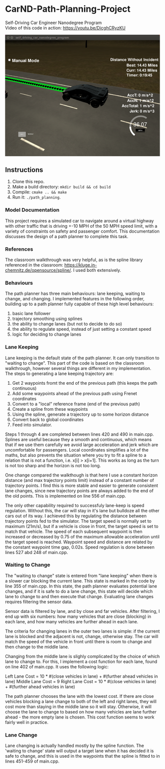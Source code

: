 # CarND-Path-Planning-Project
Self-Driving Car Engineer Nanodegree Program  
Video of this code in action: https://youtu.be/DicghCRyzKU

[//]: # (Image References)
[image1]: ./PathPlanner.png

![alt text][image1]

## Instructions
1. Clone this repo.
2. Make a build directory: `mkdir build && cd build`
3. Compile: `cmake .. && make`
4. Run it: `./path_planning`.
   
### Model Documentation
This project requires a simulated car to navigate around a virtual highway with other traffic that is driving +-10 MPH of the 50 MPH speed limit, with a variety of constraints on safety and passenger comfort. This documentation discusses the design of a path planner to complete this task.

### References
The classroom walkthrough was very helpful, as is the spline library referenced in the classroom: https://kluge.in-chemnitz.de/opensource/spline/. I used both extensively.

### Behaviours
The path planner has three main behaviours: lane keeping, waiting to change, and changing. I implemented features in the following order, building up to a path planner fully capable of these high level behaviours:

1. basic lane follower
2. trajectory smoothing using splines
3. the ability to change lanes (but not to decide to do so)
4. the ability to regulate speed, instead of just setting a constant speed
5. logic for deciding to change lanes

### Lane Keeping
Lane keeping is the default state of the path planner. It can only transition to "waiting to change".
This part of the code is based on the classroom walkthrough, however several things are different in my implementation.
The steps to generating a lane keeping trajectory are:

1. Get 2 waypoints fromt the end of the previous path (this keeps the path continuous)
2. Add some waypoints ahead of the previous path using Frenet coordinates
3. Convert to a "local" reference frame (end of the previous path)
4. Create a spline from these waypoints
5. Using the spline, generate a trajectory up to some horizon distance
6. Convert back to global coordinates
7. Feed into simulator.

Steps 1 through 4 are completed between lines 420 and 490 in main.cpp.
Splines are useful because they a smooth and continuous, which means that if we use them carefully we avoid large acceleration and jerk which are uncomfortable for passengers.
Local coordinates simplifies a lot of the maths, but also prevents the situation where you try to fit a spline to a relation that is not a function, i.e. x[i] > x[i+1]. This works as long as the turn is not too sharp and the horizon is not too long.

One change compared the walkthough is that here I use a constant horizon distance (and max trajectory points limit) instead of a constant number of trajectory points. I find this is more stable and easier to generate consistent lane changes, since new trajectory points are always added to the end of the old points. This is implemented on line 556 of main.cpp.

The only other capability required to successfuly lane-keep is speed regulation. Without this, the car will stay in it's lane but bulldoze all the other cars out of its way. I achieved this by regulating the distance between trajectory points fed to the simulator. The target speed is normally set to maximum (21m/s), but if a vehicle is close in front, the target speed is set to match that vehicle. The speed of each subsequent waypoint is then increased or decreased by 0.75 of the maximum allowable acceleration until the target speed is reached. Waypoint speed and distance are related by the constant waypoint time gap, 0.02s. Speed regulation is done between lines 527 abd 248 of main.cpp.

### Waiting to Change
The "waiting to change" state is entered from "lane keeping" when there is a slower car blocking the current lane. This state is marked in the code by line 355 of main.cpp. In this state, the path planner evaluates potential lane changes, and if it is safe to do a lane change, this state will decide which lane to change to and then execute that change. Evaluating lane changes requires filtering the sensor data.

Sensor data is filtered by lane, and by close and far vehicles. After filtering, I end up with six numbers: how many vehicles that are close (blocking) in each lane, and how many vehicles are further ahead in each lane.

The criteria for changing lanes in the outer two lanes is simple: if the current lane is blocked and the adjacent is not, change, otherwise stay. The car will match the speed of the vehicle in front until there is room to change and then change to the middle lane.

Changing from the middle lane is slighly complicated by the choice of which lane to change to. For this, I implement a cost function for each lane, found on line 402 of main.cpp. It uses the following logic:

Left Lane Cost = 10 * #(close vehicles in lane) + #(further ahead vehicles in lane)
Middle Lane Cost = 9
Right Lane Cost = 10 * #(close vehicles in lane) + #(further ahead vehicles in lane)

The path planner chooses the lane with the lowest cost. If there are close vehicles blocking a lane change to both of the left and right lanes, they will cost more than staying in the middle lane so it will stay. Otherwise, it will choose the lane to change to based on how many vehicles are lane further ahead - the more empty lane is chosen. This cost function seems to work fairly well in practice.

### Lane Change
Lane changing is actually handled mostly by the spline function. The 'waiting to change' state will output a target lane when it has decided it is safe to change, and this is used in the waypoints that the spline is fitted to in lines 451-459 of main.cpp. 


